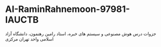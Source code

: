 # AI-RaminRahnemoon-97981-IAUCTB
جزوات درس هوش مصنوعی و سیستم های خبره، استاد رامین رهنمون، دانشگاه آزاد اسلامی واحد تهران مرکزی 
